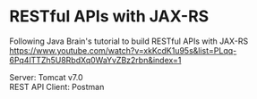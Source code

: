 # RESTful APIs with JAX-RS

Following Java Brain's tutorial to build RESTful APIs with JAX-RS https://www.youtube.com/watch?v=xkKcdK1u95s&list=PLqq-6Pq4lTTZh5U8RbdXq0WaYvZBz2rbn&index=1

Server: Tomcat v7.0  
REST API Client: Postman
